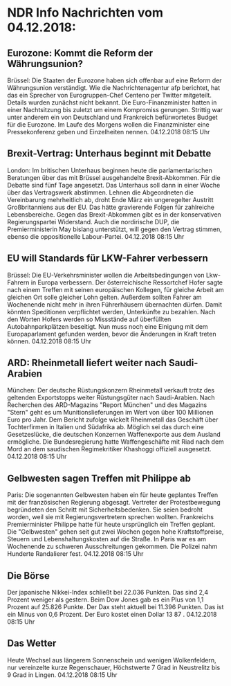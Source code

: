 # NDR Info Nachrichten vom 04.12.2018:


## Eurozone: Kommt die Reform der Währungsunion?
Brüssel:    Die Staaten der Eurozone haben sich offenbar auf eine Reform der Währungsunion verständigt. Wie die Nachrichtenagentur afp berichtet, hat das ein Sprecher von Eurogruppen-Chef Centeno per Twitter mitgeteilt. Details wurden zunächst nicht bekannt. Die Euro-Finanzminister hatten in einer Nachtsitzung bis zuletzt um einem Kompromiss gerungen. Strittig war unter anderem ein von Deutschland und Frankreich befürwortetes Budget für die Eurozone. Im Laufe des Morgens wollen die Finanzminister eine Pressekonferenz geben und Einzelheiten nennen. 04.12.2018 08:15 Uhr 

## Brexit-Vertrag: Unterhaus beginnt mit Debatte
London: Im britischen Unterhaus beginnen heute die parlamentarischen Beratungen über das mit Brüssel ausgehandelte Brexit-Abkommen. Für die Debatte sind fünf Tage angesetzt. Das Unterhaus soll dann in einer Woche über das Vertragswerk abstimmen. Lehnen die Abgeordneten die Vereinbarung mehrheitlich ab, droht Ende März ein ungeregelter Austritt Großbritanniens aus der EU. Das hätte gravierende Folgen für zahlreiche Lebensbereiche. Gegen das Brexit-Abkommen gibt es in der konservativen Regierungspartei Widerstand. Auch die nordirische DUP, die Premierministerin May bislang unterstützt, will gegen den Vertrag stimmen, ebenso die oppositionelle Labour-Partei. 04.12.2018 08:15 Uhr 

## EU will Standards für LKW-Fahrer verbessern
Brüssel: Die EU-Verkehrsminister wollen die Arbeitsbedingungen von Lkw-Fahrern in Europa verbessern. Der österreichische Ressortchef Hofer sagte nach einem Treffen mit seinen europäischen Kollegen, für gleiche Arbeit am gleichen Ort solle gleicher Lohn gelten. Außerdem sollten Fahrer am Wochenende nicht mehr in ihren Führerhäusern übernachten dürfen. Damit könnten Speditionen verpflichtet werden, Unterkünfte zu bezahlen. Nach den Worten Hofers werden so Missstände auf überfüllten Autobahnparkplätzen beseitigt. Nun muss noch eine Einigung mit dem Europaparlament gefunden werden, bevor die Änderungen in Kraft treten können. 04.12.2018 08:15 Uhr 

## ARD: Rheinmetall liefert weiter nach Saudi-Arabien
München: Der deutsche Rüstungskonzern Rheinmetall verkauft trotz des geltenden Exportstopps weiter Rüstungsgüter nach Saudi-Arabien. Nach Recherchen des ARD-Magazins "Report München" und des Magazins "Stern" geht es um Munitionslieferungen im Wert von über 100 Millionen Euro pro Jahr. Dem Bericht zufolge wickelt Rheinmetall das Geschäft über Tochterfirmen in Italien und Südafrika ab. Möglich sei das durch eine Gesetzeslücke, die deutschen Konzernen Waffenexporte aus dem Ausland ermögliche. Die Bundesregierung hatte Waffengeschäfte mit Riad nach dem Mord an dem saudischen Regimekritiker Khashoggi offiziell ausgesetzt. 04.12.2018 08:15 Uhr 

## Gelbwesten sagen Treffen mit Philippe ab
Paris: 	Die sogenannten Gelbwesten haben ein für heute geplantes Treffen mit der französischen Regierung abgesagt. Vertreter der Protestbewegung begründeten den Schritt mit Sicherheitsbedenken. Sie seien bedroht worden, weil sie mit Regierungsvertretern sprechen wollten. Frankreichs Premierminister Philippe hatte für heute ursprünglich ein Treffen geplant. Die "Gelbwesten" gehen seit gut zwei Wochen gegen hohe Kraftstoffpreise, Steuern und Lebenshaltungskosten auf die Straße. In Paris war es am Wochenende zu schweren Ausschreitungen gekommen. Die Polizei nahm Hunderte Randalierer fest. 04.12.2018 08:15 Uhr 

## Die Börse
Der japanische Nikkei-Index schließt bei  22.036  Punkten. Das sind  2,4  Prozent weniger als gestern. Beim Dow Jones gab es ein Plus von  1,1  Prozent auf  25.826  Punkte. Der Dax steht aktuell bei  11.396  Punkten. Das ist ein Minus von  0,6  Prozent. Der Euro kostet einen Dollar  13 87 . 04.12.2018 08:15 Uhr 

## Das Wetter
Heute Wechsel aus längerem Sonnenschein und wenigen Wolkenfeldern, nur vereinzelte kurze Regenschauer, Höchstwerte 7 Grad in Neustrelitz bis 9 Grad in Lingen. 04.12.2018 08:15 Uhr 
